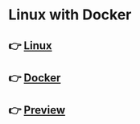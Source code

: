 # Linux with Docker

## 👉 [Linux](./Linux.md)

## 👉 [Docker](./Docker.md)

## 👉 [Preview](https://devnamdev2003.github.io/linux/)
